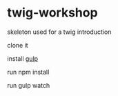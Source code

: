 # twig-workshop
skeleton used for a twig introduction

clone it

install [gulp](https://github.com/gulpjs/gulp/blob/master/docs/getting-started.md)

run npm install

run gulp watch
